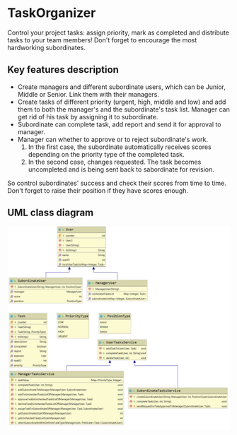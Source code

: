 # TaskOrganizer
Control your project tasks: assign priority, mark as completed and distribute tasks to your team members! Don't forget to encourage the most hardworking subordinates.

## Key features description
* Create managers and different subordinate users, which can be Junior, Middle or Senior. Link them with their managers.
* Create tasks of different priority (urgent, high, middle and low) and add them to both the manager's and the subordinate's task list. Manager can get rid of his task by assigning it to subordinate.
* Subordinate can complete task, add report and send it for approval to manager.
* Manager can whether to approve or to reject subordinate's work.
    1. In the first case, the subordinate automatically receives scores depending on the priority type of the completed task.
    2. In the second case, changes requested. The task becomes uncompleted and is being sent back to sabordinate for revision.

So control subordinates' success and check their scores from time to time. Don't forget to raise their position if they have scores enough.

## UML class diagram
![Draft illustration of class hierarchy](https://raw.githubusercontent.com/fedotov99/TaskOrganizer/develop/class_hierarchy.png)
